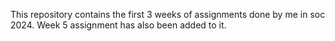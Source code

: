 This repository contains the first 3 weeks of assignments done by me in soc 2024.
Week 5 assignment has also been added to it.
